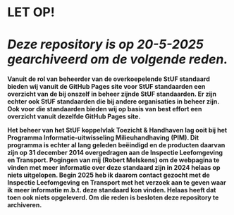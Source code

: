 # LET OP! 
# *Deze repository is op 20-5-2025 gearchiveerd om de volgende reden.*

**Vanuit de rol van beheerder van de overkoepelende StUF standaard bieden wij vanuit de GitHub Pages site voor StUF standaarden een overzicht van de bij onszelf in beheer zijnde StUF standaarden. Er zijn echter ook StUF standaarden die bij andere organisaties in beheer zijn. Ook voor die standaarden bieden wij op basis van best effort een overzicht vanuit dezelfde GitHub Pages site.**

**Het beheer van het StUF koppelvlak Toezicht & Handhaven lag ooit bij het Programma Informatie-uitwisseling Milieuhandhaving (PIM). Dit programma is echter al lang geleden beëindigd en de producten daarvan zijn op 31 december 2014 overgedragen aan de Inspectie Leefomgeving en Transport. Pogingen van mij (Robert Melskens) om de webpagina te vinden met meer informatie over deze standaard zijn in 2024 helaas op niets uitgelopen. Begin 2025 heb ik daarom contact gezocht met de Inspectie Leefomgeving en Transport met het verzoek aan te geven waar ik meer informatie m.b.t. deze standaard kon vinden. Helaas heeft dat toen ook niets opgeleverd. Om die reden is besloten deze repository te archiveren.**



